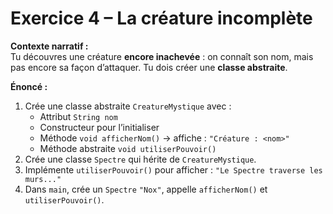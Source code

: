 # Exercice 4 – La créature incomplète

**Contexte narratif :**  
Tu découvres une créature **encore inachevée** : on connaît son nom, mais pas encore sa façon d’attaquer. Tu dois créer une **classe abstraite**.

**Énoncé :**  
1. Crée une classe abstraite `CreatureMystique` avec :
   - Attribut `String nom`
   - Constructeur pour l’initialiser
   - Méthode `void afficherNom()` → affiche : `"Créature : <nom>"`
   - Méthode abstraite `void utiliserPouvoir()`
2. Crée une classe `Spectre` qui hérite de `CreatureMystique`.  
3. Implémente `utiliserPouvoir()` pour afficher : `"Le Spectre traverse les murs..."`  
4. Dans `main`, crée un `Spectre` `"Nox"`, appelle `afficherNom()` et `utiliserPouvoir()`.

